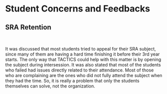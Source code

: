 # Student Concerns and Feedbacks
## SRA Retention
<br>

It was discussed that most students tried to appeal for their SRA subject, since many of them are having a hard time finishing it before their 3rd year starts. The only way that TACTICS could help with this matter is by opening the subject during intersession. It was also stated that most of the students who failed had issues directly related to their attendance. Most of those who are complaining are the ones who did not fully attend the subject when they had the time. So, it is really a problem that only the students themselves can solve, not the organization.